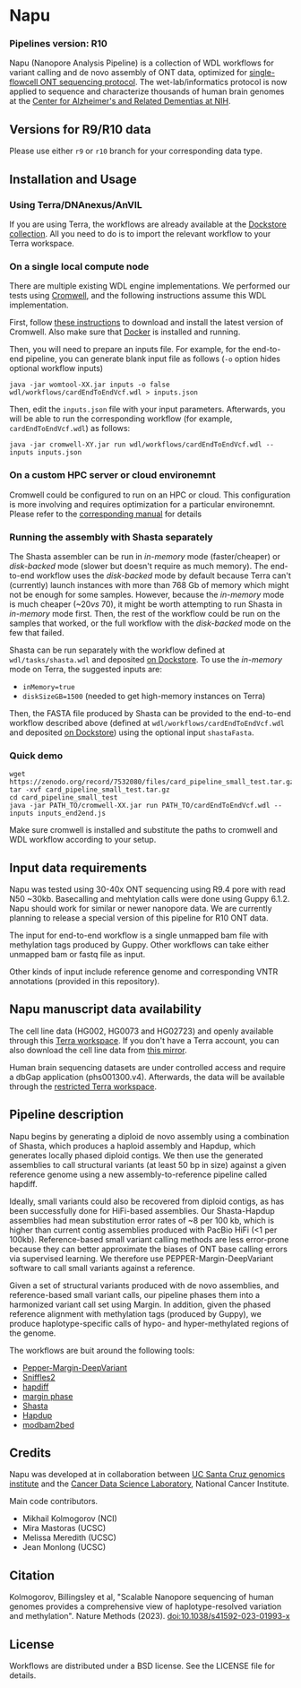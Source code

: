 Napu
====

### Pipelines version: R10

Napu (Nanopore Analysis Pipeline) is a collection of WDL workflows for variant calling and de novo assembly of ONT data,
optimized for [single-flowcell ONT sequencing protocol](https://dx.doi.org/10.17504/protocols.io.ewov1n93ygr2/v1).
The wet-lab/informatics protocol is now applied to sequence and characterize thousands of human brain genomes at 
the [Center for Alzheimer's and Related Dementias at NIH](https://card.nih.gov/).

Versions for R9/R10 data
------------------------

Please use either `r9` or `r10` branch for your corresponding data type.

Installation and Usage
---------------------

### Using Terra/DNAnexus/AnVIL

If you are using Terra, the workflows are already available at the 
[Dockstore collection](https://dockstore.org/organizations/NIHCARD/collections/NanoporeSequencing).
All you need to do is to import the relevant workflow to your Terra workspace.

### On a single local compute node

There are multiple existing WDL engine implementations. We performed our tests using
[Cromwell](https://cromwell.readthedocs.io/en/stable/), and the following instructions
assume this WDL implementation.

First, follow [these instructions](https://cromwell.readthedocs.io/en/stable/tutorials/FiveMinuteIntro/) 
to download and install the latest version of Cromwell. Also make sure that [Docker](https://docs.docker.com/get-docker/)
is installed and running.

Then, you will need to prepare an inputs file. For example, for the end-to-end pipeline, 
you can generate blank input file as follows (`-o` option hides optional workflow inputs)

```
java -jar womtool-XX.jar inputs -o false wdl/workflows/cardEndToEndVcf.wdl > inputs.json
```

Then, edit the `inputs.json` file with your input parameters. Afterwards, you will be able to run the corresponding 
workflow (for example, `cardEndToEndVcf.wdl`) as follows:

```
java -jar cromwell-XY.jar run wdl/workflows/cardEndToEndVcf.wdl --inputs inputs.json
```

### On a custom HPC server or cloud environemnt

Cromwell could be configured to run on an HPC or cloud. This
configuration is more involving and requires optimization for a particular environemnt.
Please refer to the [corresponding manual](https://cromwell.readthedocs.io/en/stable/Configuring/) for details

### Running the assembly with Shasta separately

The Shasta assembler can be run in *in-memory* mode (faster/cheaper) or *disk-backed* mode (slower but doesn't require as much memory).
The end-to-end workflow uses the *disk-backed* mode by default because Terra can't (currently) launch instances with more than 768 Gb of memory which might not be enough for some samples.
However, because the *in-memory* mode is much cheaper (~$20 vs ~$70), it might be worth attempting to run Shasta in *in-memory* mode first.
Then, the rest of the workflow could be run on the samples that worked, or the full workflow with the *disk-backed* mode on the few that failed.

Shasta can be run separately with the workflow defined at `wdl/tasks/shasta.wdl` and deposited [on Dockstore](https://dockstore.org/workflows/github.com/jmonlong/card_nanopore_wf/shasta:r10?tab=info).
To use the *in-memory* mode on Terra, the suggested inputs are:
- `inMemory=true`
- `diskSizeGB=1500` (needed to get high-memory instances on Terra)

Then, the FASTA file produced by Shasta can be provided to the end-to-end workflow described above (defined at `wdl/workflows/cardEndToEndVcf.wdl` and deposited [on Dockstore](https://dockstore.org/workflows/github.com/jmonlong/card_nanopore_wf/cardEndToEndVcfMethyl:r10?tab=info)) using the optional input `shastaFasta`.

### Quick demo

```
wget https://zenodo.org/record/7532080/files/card_pipeline_small_test.tar.gz
tar -xvf card_pipeline_small_test.tar.gz
cd card_pipeline_small_test
java -jar PATH_TO/cromwell-XX.jar run PATH_TO/cardEndToEndVcf.wdl --inputs inputs_end2end.js
```

Make sure cromwell is installed and substitute the paths to cromwell and WDL workflow according to your setup.

Input data requirements
-----------------------

Napu was tested using 30-40x ONT sequencing using R9.4 pore with read N50 ~30kb.
Basecalling and mehtylation calls were done using Guppy 6.1.2. Napu should
work for similar or newer nanopore data. We are currently planning to release
a special version of this pipeline for R10 ONT data.

The input for end-to-end workflow is a single unmapped bam file with methylation tags
produced by Guppy. Other workflows can take either unmapped bam or fastq file as input.

Other kinds of input include reference genome and corresponding VNTR annotations (provided
in this repository).


Napu manuscript data availability
---------------------------------

The cell line data (HG002, HG0073 and HG02723) and openly available through this [Terra workspace](https://anvil.terra.bio/#workspaces/anvil-datastorage/ANVIL_NIA_CARD_Coriell_Cell_Lines_Open). 
If you don't have a Terra account, you can also download the cell line data from 
[this mirror](https://s3-us-west-2.amazonaws.com/human-pangenomics/index.html?prefix=publications/Napu_paper_ONT_Coriell_SingleFC_2023/).

Human brain sequencing datasets are under controlled access and require a dbGap application (phs001300.v4). Afterwards, the data will be available through the [restricted Terra workspace](https://anvil.terra.bio/#workspaces/anvil-datastorage/ANVIL_NIA_CARD_LR_WGS_NABEC_GRU).

Pipeline description
---------------------

Napu begins by generating a diploid de novo assembly using a combination of Shasta, 
which produces a haploid assembly and Hapdup, which generates locally phased diploid contigs. 
We then use the generated assemblies to call structural variants (at least 50 bp in size) 
against a given reference genome using a new assembly-to-reference pipeline called hapdiff.

Ideally, small variants could also be recovered from diploid contigs, as has been successfully done 
for HiFi-based assemblies. Our Shasta-Hapdup assemblies had mean substitution error rates of ~8 per 100 kb, which is  
higher than current contig assemblies produced with PacBio HiFi (<1 per 100kb). 
Reference-based small variant calling methods are less error-prone because they can better 
approximate the biases of ONT base calling errors via supervised learning. 
We therefore use  PEPPER-Margin-DeepVariant software to call small variants against a reference.

Given a set of structural variants produced with de novo assemblies, and reference-based small variant calls, 
our pipeline phases them into a harmonized variant call set using Margin. 
In addition, given the phased reference alignment with methylation tags (produced by Guppy), 
we produce haplotype-specific calls of hypo- and hyper-methylated regions of the genome.

The workflows are buit around the following tools:

* [Pepper-Margin-DeepVariant](https://github.com/kishwarshafin/pepper)
* [Sniffles2](https://github.com/fritzsedlazeck/Sniffles)
* [hapdiff](https://github.com/KolmogorovLab/hapdiff)
* [margin phase](https://github.com/UCSC-nanopore-cgl/margin)
* [Shasta](https://github.com/chanzuckerberg/shasta)
* [Hapdup](https://github.com/KolmogorovLab/hapdup)
* [modbam2bed](https://github.com/epi2me-labs/modbam2bed)

Credits
-------

Napu was developed at in collaboration between [UC Santa Cruz genomics institute](https://ucscgenomics.soe.ucsc.edu/)
and the [Cancer Data Science Laboratory](https://ccr.cancer.gov/cancer-data-science-laboratory), National Cancer Institute.

Main code contributors.

* Mikhail Kolmogorov (NCI)
* Mira Mastoras (UCSC)
* Melissa Meredith (UCSC)
* Jean Monlong (UCSC)

Citation
--------
Kolmogorov, Billingsley et al, "Scalable Nanopore sequencing of human genomes provides a 
comprehensive view of haplotype-resolved variation and methylation". Nature Methods (2023).
[doi:10.1038/s41592-023-01993-x](https://doi.org/10.1038/s41592-023-01993-x)


License 
--------
Workflows are distributed under a BSD license. See the LICENSE file for details.
